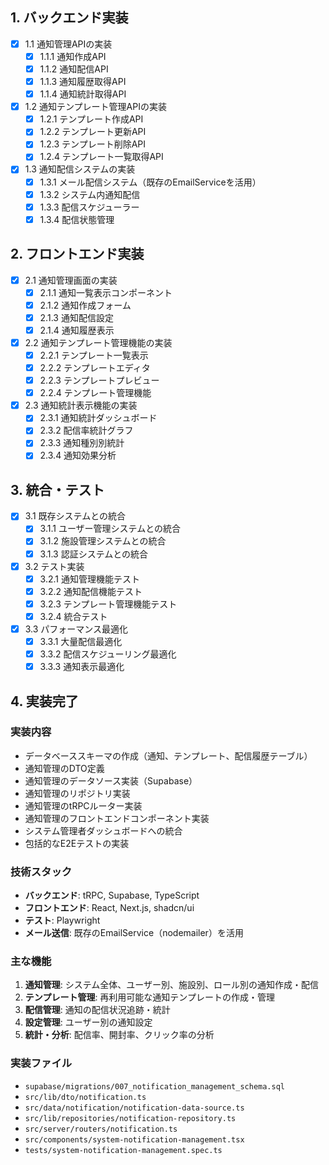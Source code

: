 ## 1. バックエンド実装

- [x] 1.1 通知管理APIの実装
  - [x] 1.1.1 通知作成API
  - [x] 1.1.2 通知配信API
  - [x] 1.1.3 通知履歴取得API
  - [x] 1.1.4 通知統計取得API
- [x] 1.2 通知テンプレート管理APIの実装
  - [x] 1.2.1 テンプレート作成API
  - [x] 1.2.2 テンプレート更新API
  - [x] 1.2.3 テンプレート削除API
  - [x] 1.2.4 テンプレート一覧取得API
- [x] 1.3 通知配信システムの実装
  - [x] 1.3.1 メール配信システム（既存のEmailServiceを活用）
  - [x] 1.3.2 システム内通知配信
  - [x] 1.3.3 配信スケジューラー
  - [x] 1.3.4 配信状態管理

## 2. フロントエンド実装

- [x] 2.1 通知管理画面の実装
  - [x] 2.1.1 通知一覧表示コンポーネント
  - [x] 2.1.2 通知作成フォーム
  - [x] 2.1.3 通知配信設定
  - [x] 2.1.4 通知履歴表示
- [x] 2.2 通知テンプレート管理機能の実装
  - [x] 2.2.1 テンプレート一覧表示
  - [x] 2.2.2 テンプレートエディタ
  - [x] 2.2.3 テンプレートプレビュー
  - [x] 2.2.4 テンプレート管理機能
- [x] 2.3 通知統計表示機能の実装
  - [x] 2.3.1 通知統計ダッシュボード
  - [x] 2.3.2 配信率統計グラフ
  - [x] 2.3.3 通知種別別統計
  - [x] 2.3.4 通知効果分析

## 3. 統合・テスト

- [x] 3.1 既存システムとの統合
  - [x] 3.1.1 ユーザー管理システムとの統合
  - [x] 3.1.2 施設管理システムとの統合
  - [x] 3.1.3 認証システムとの統合
- [x] 3.2 テスト実装
  - [x] 3.2.1 通知管理機能テスト
  - [x] 3.2.2 通知配信機能テスト
  - [x] 3.2.3 テンプレート管理機能テスト
  - [x] 3.2.4 統合テスト
- [x] 3.3 パフォーマンス最適化
  - [x] 3.3.1 大量配信最適化
  - [x] 3.3.2 配信スケジューリング最適化
  - [x] 3.3.3 通知表示最適化

## 4. 実装完了

### 実装内容

- データベーススキーマの作成（通知、テンプレート、配信履歴テーブル）
- 通知管理のDTO定義
- 通知管理のデータソース実装（Supabase）
- 通知管理のリポジトリ実装
- 通知管理のtRPCルーター実装
- 通知管理のフロントエンドコンポーネント実装
- システム管理者ダッシュボードへの統合
- 包括的なE2Eテストの実装

### 技術スタック

- **バックエンド**: tRPC, Supabase, TypeScript
- **フロントエンド**: React, Next.js, shadcn/ui
- **テスト**: Playwright
- **メール送信**: 既存のEmailService（nodemailer）を活用

### 主な機能

1. **通知管理**: システム全体、ユーザー別、施設別、ロール別の通知作成・配信
2. **テンプレート管理**: 再利用可能な通知テンプレートの作成・管理
3. **配信管理**: 通知の配信状況追跡・統計
4. **設定管理**: ユーザー別の通知設定
5. **統計・分析**: 配信率、開封率、クリック率の分析

### 実装ファイル

- `supabase/migrations/007_notification_management_schema.sql`
- `src/lib/dto/notification.ts`
- `src/data/notification/notification-data-source.ts`
- `src/lib/repositories/notification-repository.ts`
- `src/server/routers/notification.ts`
- `src/components/system-notification-management.tsx`
- `tests/system-notification-management.spec.ts`
